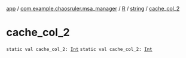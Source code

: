 [app](../../../index.md) / [com.example.chaosruler.msa_manager](../../index.md) / [R](../index.md) / [string](index.md) / [cache_col_2](.)

# cache_col_2

`static val cache_col_2: `[`Int`](https://kotlinlang.org/api/latest/jvm/stdlib/kotlin/-int/index.html)
`static val cache_col_2: `[`Int`](https://kotlinlang.org/api/latest/jvm/stdlib/kotlin/-int/index.html)